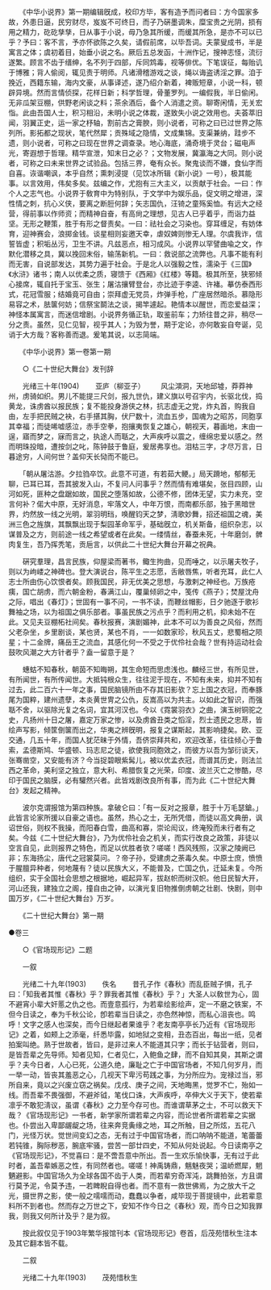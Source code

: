 <!-- { "loadSidebar": true } -->
　　《中华小说界》第一期编辑旣成，校印方毕，客有造予而问者曰：方今国家多故，外患日逼，民穷财尽，岌岌不可终日，而子乃硏墨调朱，糜宝贵之光阴，损有用之精力，矻矻孳孳，日从事于小说，毋乃急其所缓，而缓其所急，是亦不可以已乎？予曰：客不言，予亦怀欲陈之久矣，请假前席，以毕吾词。夫蒙叟成书，半是寓言之体；虞初着目，始垂小说之名。厥后五总发函，十洲作记，搜神志怪，流衍遂繁。顾言不齿于缙绅，名不列于四部，斥同鸩毒，视等俳优。下笔误征，每贻讥于博雅；背人偷阅，辄见责于明师。凡诸滑稽游戏之谈，绳以诲盗诱淫之罪。洎于挽近，西籍东输，海内文豪，从事译述，遂乃绍介新着，裨贩短章，小说一科，顿辟异境。然而言情侦探，花样日新；科学哲理，骨董罗列。一编假我，半日偷闲。无非瓜架豆棚，供野老闲谈之料；茶余酒后，备个人消遣之资。聊寄闲情，无关宏恉。此由吾国人士，积习相沿，未明小说之体裁，遂致失小说之效用也。夫荟萃旧闻，羽翼正史，运一家之杼轴，割前古之膏腴，则小说者，可称之曰已过世界之陈列所。影拓都之现状，笔代然犀；贡殊域之隐情，文成集锦。支渠兼纳，跬步不遗，则小说者，可称之曰现在世界之调查录。地心海底，涌奇境于灵台；磁电声光，寄遐想于哲理。精华宣泄，知末日之必？；文物发展，冀瀛海之大同。则小说者，可称之曰未来世界之试验品。包括三界，奄有众长。聚鬼谈而不嫌，食仙字而自喜。诙谐嘲讽，本乎自然；熏刺浸提（见饮冰所辑《新小说》一号），极其能事。以言效用，伟矣多矣。兹编之作，尤抱有三大主义，以贡献于社会。一曰：作个人之志气也。小说界于敎育中为特别队，于文学中为娱乐品，促文明之增进，深性情之刺，抗心义侠，要离之断脰何辞；矢志国仇，汪锜之童殇奚恤。有远大之经营，得前事以作师资；而精神自奋，有高尙之理想，见古人已乎着乎，而诣力益坚。无形之鞭策，胜于有形之督责矣。一曰：祛社会之习染也。穿耳缠足，有妨体育，迎神赛会，浪掷金钱。谈星相则妄邀天幸，虐奴婢则惨无人理。尔虞我诈，信誓皆虚；积垢丛污，卫生不讲。凡兹恶点，相习成风。小说界以罕譬曲喩之文，作默化潜移之具，冀以挽回末俗，输荡新机。一曰：救说部之流弊也。凡事不能有利而无害，自说部发达，其势力遍于社会。于是北人以强毅之性，濡染于《三国》《水浒》诸书；南人以优柔之质，寝馈于《西厢》《红楼》等籍。极其所至，狭邪倾心接席，辄自托于宝玉、张生；屠沽攘臂登台，亦比迹于李逵、许褚。摹仿泰西形式，花冠雪服；结婚竟可自由；崇拜虚无党员，炸弹手枪，广座居然暗杀。慕隐形易容之术，胠箧何妨；信祭宝鬬法之谈，揭竿遽起。艳情本以醒世，而恋爱益深；神怪本属寓言，而迷信增剧。小说界务循正轨，取鉴前车；力矫往昔之非，稍尽一分之责。虽然，见仁见智，视乎其人；为毁为誉，期于定论，亦何敢妄自夸诞，见诮于大方哉？客称善而退。爰笔其说，以志简端。 

　　《中华小说界》第一卷第一期 

　　○《二十世纪大舞台》发刊辞 

　　光绪三十年(1904) 
　　亚庐（柳亚子） 
　　风尘澒洞，天地邱墟，莽莽神州，虏骑如织。男儿不能提三尺剑，报九世仇，建义旗以号召宇内，长驱北伐，捣黄龙，诛虏酋以报民族；复不能投身游侠之林，抗志虚无之党，炸丸首，购我自由，左手把民贼之袂，右手揕其胸，伏尸数十，流血五步，国魂为之昭苏，同胞享其幸福；而徒唏嘘感泣，赤手空拳，抱攘夷恢复之雄心，朝视天，暮画地，末由一逞，寤而梦之，寐而言之，执途人而聒之，大声疾呼以震之，缠绵忠爱以感之。然而明珠投暗，遭按剑之叱，陈钟鼓于鲁庭，爰居弗享也。泪枯三字，才尽万言，日暮途穷，人间何世？盖仰天长恸而不能已。 

　　「朝从屠沽游。夕拉驺卒饮。此意不可道，有若茹大鲠。」局天蹐地，郁郁无聊，已耳已耳，吾其披发入山，不复问人问事乎？然而情有难堪矣，张目四顾，山河如死，匪种之盘踞如故，国民之堕落如故，公德不修，团体无望，实力未充，空言何补？偌大中原，无好消息，牢落文人，中年万恨，而南都乐部，独于黑暗世界，灼然放一线之光明，翠羽明珰，唤醒钧天之梦，淸歌妙舞，招还祖国之魂，美洲三色之旌旗，其飘飘出现于梨园革命军乎，基础旣立，机关斯备，组织杂志，以谋普及之方，则前途一线之希望或者在此矣。一缕情丝，春蚕未死，十年磨剑，髀肉复生，吾乃挥秃笔，贡巵言，以供此二十世纪大舞台开幕之祝典。 

　　硏究羣理，昌言民族，仰屋梁而著书，鲰生拘曲，见而唾之，以示屠夫牧子，则以为岣嵝之神碑也。登大演说台，陈平生之志愿，舌敝唇焦，听者充耳，此仁人志士所由伤心饮恨者矣。顾我国民，非无优美之思想，与激剌之神经也。万族疮痍，国亡胡虏，而六朝金粉，春满江山，覆巢倾卵之中，笺传《燕子》；焚屋沈舟之际，唱出《春灯》；世固有一事不问，一书不读，而鞭丝帽影，日夕驰逐于歌衫舞袖之场，以为祖国之俱乐部者。事虽民族之污点乎？而利用之机，抑未始不在此。又见夫豆棚柘社间矣。春秋报赛，演剧媚神，此本不可以为善良之风俗，然而父老杂坐，乡里剧谈，某也贤，某也不肖，一一如数家珍，秋风五丈，悲蜀相之陨星；十二金牌，痛岳王之流血，其感化何一不受之于优伶社会哉？世有持运动社会鼓吹风潮之大方针者乎？盍一留意于是？ 

　　蟪蛄不知春秋，朝茵不知晦朔，其生命短而思虑浅也。麟经三世，有所见世，有所闻世，有所传闻世。大抵钝根众生，往往泥于现在，不知有未来，抑并不知有过去，此二百六十一年之事，国民脑镜所由不存其旧影欤？忘上国之衣冠，而奉豚尾为国粹，建州遗孽，本炎黄世冑之公仇，反嵩高以为共主。以如此之智识，而强聒不舍，以驱除光复之名词，宜其河汉也。今以《霓裳羽衣》之曲，演玉树铜驼之史，凡扬州十日之屠，嘉定万家之惨，以及虏酋丑类之慆淫，烈士遗民之忠荩，皆绘声写影，倾筐倒箧而出之，华夷之辨旣明，报复之谋斯起，其影响捷矣。欧、亚交通，几五十年，而国人犹茫昧于外情，吾侪崇拜共和，欢迎改革，往往倾心于鲁索，孟德斯鸠、华盛顿、玛志尼之徒，欲使我同胞效之，而彼方以吾为邹衍谈天，张骞凿空，又安能有济？今当捉碧眼紫髯儿，被以优孟衣冠，而谱其历史，则法兰西之革命，美利坚之独立，意大利、希腊恢复之光荣，印度、波兰灭亡之惨酷，尽印于国民之脑膜，必有驩然兴者。此皆戏剧改良所有事，而为此《二十世纪大舞台》发起之精神。 

　　波尔克谓报馆为第四种族。拿破仑曰：「有一反对之报章，胜于十万毛瑟鎗。」此皆言论家所援以自豪之语也。虽然，热心之士，无所凭借，而徒以高文典册，讽诏世俗，则权不我操，而阳春白雪，曲高和寡，崇论闳议，终淹殁而未行者有之矣。今兹《二十世纪大舞台》，乃为优伶社会之机关，而实行改良之政策，非徒以空言自见，此则报界之特色，而足以优胜者欤？嗟嗟！西风残照，汉家之陵阙已非；东海扬尘，唐代之冠裳莫问。？帝子孙，受建虏之荼毒久矣。中原士庶，愤愤于腥膻异种者，何地蔑有？徒以民族大义，不能普及，亡国之仇，迁延未复。今所组织，实于全国社会思想之根据地，崛起异军，拔赵帜而树汉帜。他日民智大开，河山还我，建独立之阁，撞自由之钟，以演光复旧物推倒虏朝之壮剧、快剧，则中国万岁，《二十世纪大舞台》万岁。 

　　《二十世纪大舞台》第一期

●卷三 

　　○《官场现形记》二题 

　　一叙 

　　光绪二十九年(1903) 
　　佚名 
　　昔孔子作《春秋》而乱臣贼子惧，孔子曰：「知我者其惟《春秋》乎？罪我者其惟《春秋》乎？」大圣人以敎世为心，固不避宵小辈大奸慝之仇之也。而壹意孤行，为若辈绘影绘声，定一不磨之铁案，不但今日读之，奉为千秋公论，卽若辈当日读之，亦色然神惊，而私心沮丧也。鸣呼！文字之感人也深矣，而今日继起者果谁乎？老友南亭亭长乃近有《官场现形记》之着，如颊上之添毫，纤悉毕露，如地狱之变相，丑态百出，每出一纸，见者拍案叫绝。熟于世故者，皆曰，是非过来人不能道其只字；而长于钻营者，则曰，是皆吾辈之先导师。知者见知，仁者见仁，入鲍鱼之肆，而不自知其臭，其斯之谓乎？夫今日者，人心已死，公道久绝，廉耻之亡于中国官场者，不知几何岁月，而一举一动，皆丧其羞恶之心，几视天下卑污苟践之事，为分所应为。宠禄过当，邪所自来，竟以之兴废立窃之祸矣。戊戌、庚子之间，天地晦黑，觉罗不亡，殆如一线。而吾辈不畏强御，不避斧钺，笔伐口诛，大声疾呼，卒伸大义于天下，使若辈凛乎不敢犯淸议，虽谓《春秋》之力至今存可也。而谁谓草茅之士，不可以救天下哉？《官场现形记》一书者，新学家所谓若辈之内容，而论世者所谓若辈之实据也。仆尝出入卑鄙龌龊之场，往来奔竞夤缘之地，耳之所触，目之所炫，五花八门，光怪万状。觉世间变幻之态，无有过于中国官场者，而口呐呐不能道，笔蕾蕾若钝锥，胸际秽恶，腕底牢骚，尝苦一部廿四史，不知从何处说起。今日读南亭之《官场现形记》，不觉喜曰：是不啻吾意中所出。吾一生欢乐愉快事，无有过于此时者，盖吾辈嫉恶之性，有同然者也。嗟嗟！神禹铸鼎，魑魅夜哭；温峤燃犀，魍魉避影。中国官场久为全球各国不齿于人类，而若辈穷奇浑沌，跳舞拍张，方且谓行莫予泥，令莫予违，一若睥睨自得也者。而不意有一救世佛焉，为之放大千之光，摄世界之影，使一般之嚅嚅而动，蠢蠢以争者，咸毕现于菩提镜中，此若辈意料所不到者也。然而存之万世之下，安知不作今日之《春秋》观，而今日之知我罪我，则我又何所计及乎？是为叙。 

　　按此叙仅见于1903年繁华报馆刊本《官场现形记》卷首，后茂苑惜秋生注本及其它翻本皆不载。 

　　二叙 

　　光绪二十九年(1903) 
　　茂苑惜秋生 
